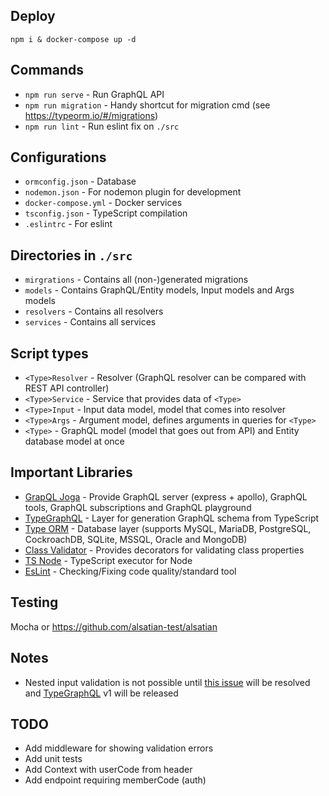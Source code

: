 ## Deploy
```
npm i & docker-compose up -d
```

## Commands

- `npm run serve` - Run GraphQL API
- `npm run migration` - Handy shortcut for migration cmd (see https://typeorm.io/#/migrations)
- `npm run lint` - Run eslint fix on `./src`

## Configurations 
- `ormconfig.json` - Database 
- `nodemon.json` - For nodemon plugin for development
- `docker-compose.yml` - Docker services 
- `tsconfig.json` - TypeScript compilation 
- `.eslintrc` - For eslint

## Directories in `./src`
- `mirgrations` - Contains all (non-)generated migrations
- `models` - Contains GraphQL/Entity models, Input models and Args models
- `resolvers` - Contains all resolvers
- `services` - Contains all services

## Script types
- `<Type>Resolver` - Resolver (GraphQL resolver can be compared with REST API controller)
- `<Type>Service` - Service that provides data of `<Type>`
- `<Type>Input` - Input data model, model that comes into resolver
- `<Type>Args` - Argument model, defines arguments in queries for `<Type>`
- `<Type>` - GraphQL model (model that goes out from API) and Entity database model at once

## Important Libraries 
- [GrapQL Joga](https://github.com/prisma/graphql-yoga) - Provide GraphQL server (express + apollo), GraphQL tools, GraphQL subscriptions and GraphQL playground
- [TypeGraphQL](https://typegraphql.ml/) - Layer for generation GraphQL schema from TypeScript
- [Type ORM](https://typeorm.io) - Database layer (supports MySQL, MariaDB, PostgreSQL, CockroachDB, SQLite, MSSQL, Oracle and MongoDB)
- [Class Validator](https://github.com/typestack/class-validator) - Provides decorators for validating class properties
- [TS Node](https://github.com/TypeStrong/ts-node) - TypeScript executor for Node
- [EsLint](https://eslint.org/) - Checking/Fixing code quality/standard tool

## Testing
Mocha or https://github.com/alsatian-test/alsatian 

## Notes 
- Nested input validation is not possible until [this issue](https://github.com/19majkel94/type-graphql/issues/133) will be resolved and [TypeGraphQL](https://typegraphql.ml/) v1 will be released

## TODO
- Add middleware for showing validation errors
- Add unit tests
- Add Context with userCode from header
- Add endpoint requiring memberCode (auth)